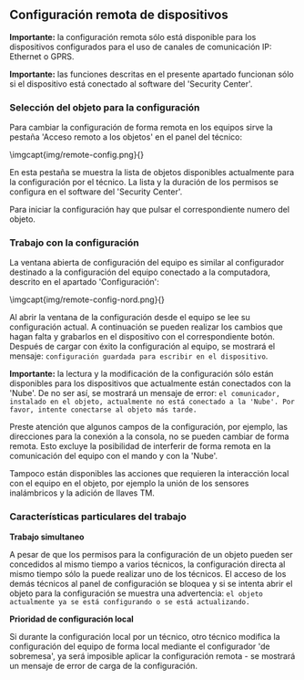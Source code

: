 ## Configuración remota de dispositivos

**Importante:** la configuración remota sólo está disponible para los dispositivos configurados para el uso de canales de comunicación IP: Ethernet o GPRS.

**Importante:** las funciones descritas en el presente apartado funcionan sólo si el dispositivo está conectado al software del 'Security Center'.

### Selección del objeto para la configuración

Para cambiar la configuración de forma remota en los equipos sirve la pestaña 'Acceso remoto a los objetos' en el panel del técnico:

\imgcapt{img/remote-config.png}{}

En esta pestaña se muestra la lista de objetos disponibles actualmente para la configuración por el técnico. La lista y la duración de los permisos se configura en el software del 'Security Center'.

Para iniciar la configuración hay que pulsar el correspondiente numero del objeto.

### Trabajo con la configuración

La ventana abierta de configuración del equipo es similar al configurador destinado a la configuración del equipo conectado a la computadora, descrito en el apartado 'Configuración':

\imgcapt{img/remote-config-nord.png}{}

Al abrir la ventana de la configuración desde el equipo se lee su configuración actual. A continuación se pueden realizar los cambios que hagan falta y grabarlos en el dispositivo con el correspondiente botón. Después de cargar con éxito la configuración al equipo, se mostrará el mensaje: `configuración guardada para escribir en el dispositivo`.

**Importante:** la lectura y la modificación de la configuración sólo están disponibles para los dispositivos que actualmente están conectados con la 'Nube'. 
De no ser así, se mostrará un mensaje de error: `el comunicador, instalado en el objeto, actualmente no está conectado a la 'Nube'. Por favor, intente conectarse al objeto más tarde.`

Preste atención que algunos campos de la configuración, por ejemplo, las direcciones para la conexión a la consola, no se pueden cambiar de forma remota. Esto excluye la posibilidad de interferir de forma remota en la comunicación del equipo con el mando y con la 'Nube'. 

Tampoco están disponibles las acciones que requieren la interacción local con el equipo en el objeto, por ejemplo la unión de los sensores inalámbricos y la adición de llaves TM.

### Características particulares del trabajo

**Trabajo simultaneo**

A pesar de que los permisos para la configuración de un objeto pueden ser concedidos al mismo tiempo a varios técnicos, la configuración directa al mismo tiempo sólo la puede realizar uno de los técnicos. El acceso de los demás técnicos al panel de configuración se bloquea y si se intenta abrir el objeto para la configuración se muestra una advertencia: `el objeto actualmente ya se está configurando o se está actualizando.`

**Prioridad de configuración local**

Si durante la configuración local por un técnico, otro técnico modifica la configuración del equipo de forma local mediante el configurador 'de sobremesa', ya será imposible aplicar la configuración remota - se mostrará un mensaje de error de carga de la configuración.

